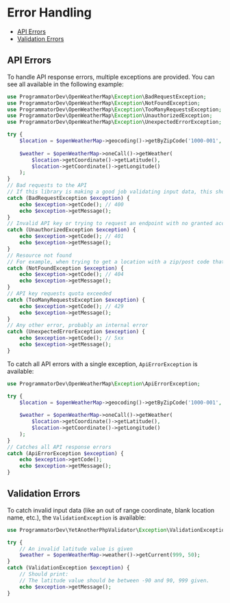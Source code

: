 # Error Handling

- [API Errors](#api-errors)
- [Validation Errors](#validation-errors)

## API Errors

To handle API response errors, multiple exceptions are provided. You can see all available in the following example:

```php
use ProgrammatorDev\OpenWeatherMap\Exception\BadRequestException;
use ProgrammatorDev\OpenWeatherMap\Exception\NotFoundException;
use ProgrammatorDev\OpenWeatherMap\Exception\TooManyRequestsException;
use ProgrammatorDev\OpenWeatherMap\Exception\UnauthorizedException;
use ProgrammatorDev\OpenWeatherMap\Exception\UnexpectedErrorException;

try {
    $location = $openWeatherMap->geocoding()->getByZipCode('1000-001', 'pt');
    
    $weather = $openWeatherMap->oneCall()->getWeather(
        $location->getCoordinate()->getLatitude(),
        $location->getCoordinate()->getLongitude()
    );
}
// Bad requests to the API
// If this library is making a good job validating input data, this should not happen
catch (BadRequestException $exception) {
    echo $exception->getCode(); // 400
    echo $exception->getMessage();
}
// Invalid API key or trying to request an endpoint with no granted access
catch (UnauthorizedException $exception) {
    echo $exception->getCode(); // 401
    echo $exception->getMessage();
}
// Resource not found
// For example, when trying to get a location with a zip/post code that does not exist
catch (NotFoundException $exception) {
    echo $exception->getCode(); // 404
    echo $exception->getMessage();
}
// API key requests quota exceeded
catch (TooManyRequestsException $exception) {
    echo $exception->getCode(); // 429
    echo $exception->getMessage();
}
// Any other error, probably an internal error
catch (UnexpectedErrorException $exception) {
    echo $exception->getCode(); // 5xx
    echo $exception->getMessage();
}
```

To catch all API errors with a single exception, `ApiErrorException` is available:

```php
use ProgrammatorDev\OpenWeatherMap\Exception\ApiErrorException;

try {
    $location = $openWeatherMap->geocoding()->getByZipCode('1000-001', 'pt');
    
    $weather = $openWeatherMap->oneCall()->getWeather(
        $location->getCoordinate()->getLatitude(),
        $location->getCoordinate()->getLongitude()
    );
}
// Catches all API response errors
catch (ApiErrorException $exception) {
    echo $exception->getCode();
    echo $exception->getMessage();
}
```

## Validation Errors

To catch invalid input data (like an out of range coordinate, blank location name, etc.), the `ValidationException` is available:

```php
use ProgrammatorDev\YetAnotherPhpValidator\Exception\ValidationException;

try {
    // An invalid latitude value is given
    $weather = $openWeatherMap->weather()->getCurrent(999, 50);
}
catch (ValidationException $exception) {
    // Should print:
    // The latitude value should be between -90 and 90, 999 given.
    echo $exception->getMessage();
}
```